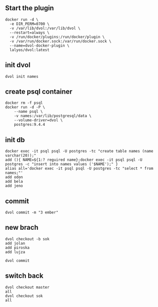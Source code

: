 ## Start the plugin

```
docker run -d \
  -e DIR_PERM=0700 \
  -v /var/lib/dvol:/var/lib/dvol \
  --restart=always \
  -v /run/docker/plugins:/run/docker/plugin \
  -v /var/run/docker.sock:/var/run/docker.sock \
  --name=dvol-docker-plugin \
  lalyos/dvol:latest
```

## init dvol

```
dvol init names
```

## create psql container

```
docker rm -f psql
docker run -d -P \
    --name psql \
    -v names:/var/lib/postgresql/data \
    --volume-driver=dvol \
    postgres:9.4.4
```
## init db

```
docker exec -it psql psql -U postgres -tc "create table names (name varchar(20));"
add (){ NAME=${1:? reguired name};docker exec -it psql psql -U postgres -c "insert into names values ('$NAME');" }
alias all='docker exec -it psql psql -U postgres -tc "select * from names;"'
add odon
add bela
add jeno
```

## commit

```
dvol commit -m "3 ember"
```

## new brach

```
dvol checkout -b sok
add jolan
add piroska
add lujza

dvol commit
```

## switch back

```
dvol checkout master
all
dvol checkout sok
all
```

